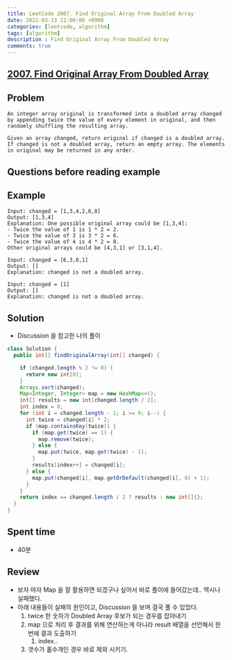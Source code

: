 ```yaml
---
title: LeetCode 2007. Find Original Array From Doubled Array
date: 2022-03-13 21:00:00 +0900
categories: [leetcode, algorithm]
tags: [algorithm]
description : Find Original Array From Doubled Array
comments: true
---
```


## [2007. Find Original Array From Doubled Array](https://leetcode.com/problems/find-original-array-from-doubled-array/)

## Problem

```
An integer array original is transformed into a doubled array changed by appending twice the value of every element in original, and then randomly shuffling the resulting array.

Given an array changed, return original if changed is a doubled array. If changed is not a doubled array, return an empty array. The elements in original may be returned in any order.

```

## Questions before reading example

## Example

```
Input: changed = [1,3,4,2,6,8]
Output: [1,3,4]
Explanation: One possible original array could be [1,3,4]:
- Twice the value of 1 is 1 * 2 = 2.
- Twice the value of 3 is 3 * 2 = 6.
- Twice the value of 4 is 4 * 2 = 8.
Other original arrays could be [4,3,1] or [3,1,4].

Input: changed = [6,3,0,1]
Output: []
Explanation: changed is not a doubled array.

Input: changed = [1]
Output: []
Explanation: changed is not a doubled array.
```

## Solution

* Discussion 을 참고한 나의 풀이

```java
class Solution {
  public int[] findOriginalArray(int[] changed) {

    if (changed.length % 2 != 0) {
      return new int[0];
    }
    Arrays.sort(changed);
    Map<Integer, Integer> map = new HashMap<>();
    int[] results = new int[changed.length / 2];
    int index = 0;
    for (int i = changed.length - 1; i >= 0; i--) {
      int twice = changed[i] * 2;
      if (map.containsKey(twice)) {
        if (map.get(twice) == 1) {
          map.remove(twice);
        } else {
          map.put(twice, map.get(twice) - 1);
        }
        results[index++] = changed[i];
      } else {
        map.put(changed[i], map.getOrDefault(changed[i], 0) + 1);
      }
    }
    return index == changed.length / 2 ? results : new int[]{};
  }
}
```

## Spent time

* 40분

## Review
* 보자 마자 Map 을 잘 활용하면 되겠구나 싶어서 바로 풀이에 들어갔는데.. 역시나 실패했다.
* 아래 내용들이 실패의 원인이고, Discussion 을 보며 결국 풀 수 있었다.
  1. twice 한 숫자가 Doubled Array 후보가 되는 경우를 잡아내기
  2. map 으로 처리 후 결과를 위해 연산하는게 아니라 result 배열을 선언해서 한번에 결과 도출하기
     1. index..
  3. 갯수가 홀수개인 경우 바로 제외 시키기.
